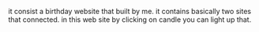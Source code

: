 it consist a birthday website that built by me. it contains basically two sites that connected. in this web site by clicking on candle you can light up that.
